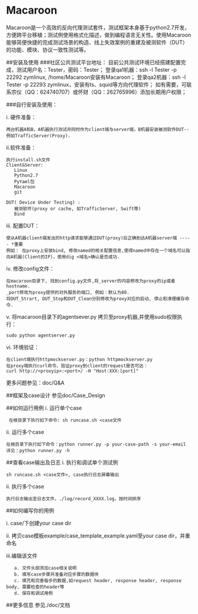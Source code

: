 Macaroon
========

   Macaroon是一个高效的反向代理测试套件，测试框架本身基于python2.7开发，方便跨平台移植；测试例使用格式化描述，做到编程语言无关性。使用Macaroon能够简便快捷的完成测试场景的构造、线上失效案例的重建及被测软件（DUT）的功能、模块、协议一致性测试等。

##安装及使用
###社区公共测试平台地址：
	目前公共测试环境已经搭建配置完成，测试用户名：Tester，密码：Tester；
	登录qa1机器：ssh -l Tester -p 22292 zymlinux, /home/Macaroon安装有Macaroon；
	登录qa2机器：ssh -l Tester -p 22293 zymlinux，安装有ts、squid等方向代理软件；
	如有需要，可联系宗仪（QQ：624740707）或怀财（QQ：262765996）添加长期用户权限；

###自行安装及使用：  
  
  i. 硬件准备： 
    
    两台机器A和B，A机器执行测试并同时作为client端与server端，B机器安装被测软件DUT--例如TrafficServer(Proxy).
    
  ii.软件准备：

	执行install.sh文件
	Client&Server:
       Linux
       Python2.7
       PyYaml包
       Macaroon
       git

    DUT( Device Under Testing) :
       被测软件(proxy or cache, 如TrafficServer, Swift等)
       Bind

  iii. 配置DUT：    

	使从A机器client端发出的http请求能够通过DUT(proxy)后正确到达A机器server端 ----- *重要   
	例如： 在proxy上安装bind, 修改named的相关配置信息,使得named中存在一个域名可以指向A机器(Client的IP)，使用dig <域名>确认是否成功.   

  iv. 修改config文件：   
	
    在macaroon目录下, 找到config.py文件,将_server的内容修改为proxy的ip或者hostname.   
	_port修改为proxy提供的对外服务的端口, 例如：默认为80.     
	将DUT_Strart, DUT_Stop和DUT_Clean分别修改为proxy对应的启动, 停止和清理缓存命令.    

  v.  将macaroon目录下的agentsever.py 拷贝至proxy机器,并使用sudo权限执行：
   
    sudo python agentserver.py      

  vi. 环境验证：    

    在client端执行httpmockserver.py：python httpmockserver.py   
	在proxy端执行curl命令，验证proxy到client的request是否可达：
    curl http://<proxyip>:<port>/ -H "Host:XXX:[port]"    

  更多问题参见：doc/Q&A


##框架及case设计
   参见doc/Case_Design

##如何运行用例
   i. 运行单个case   

     在根目录下执行如下命令: sh runcase.sh <case文件   
   ii. 运行多个case   
  
	在根目录下执行如下命令：python runner.py -p your-case-path -s your-email    
	详见：python runner.py -h     


##查看case输出及日志
   i. 执行和调试单个测试例  
  
	sh runcase.sh <case文件>, case执行日志屏幕输出     

   ii. 执行多个case     

	执行日志输出至日志文件，./log/record_XXXX.log，按时间排序     

##如何编写你的用例

   i.  case/下创建your case dir    

   ii. 拷贝case模板example/case_template_example.yaml至your case dir，并重命名    

   iii.编辑该文件   
 
       a. 文件头部添加case相关说明     
       b. 填写case步骤并准备对应步骤的数据块    
       c. 填充和完善每步的数据,如request header, response header, response body, 需要检查的header等    
       d. 保存和调试用例     

##更多信息
   参见./doc/文档    

 
